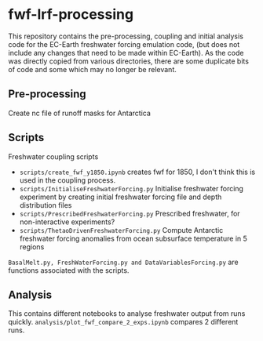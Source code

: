 # fwf-lrf-processing
This repository contains the pre-processing, coupling and initial analysis code for the EC-Earth freshwater forcing emulation code, (but does not include any changes that need to be made within EC-Earth). As the code was directly copied from various directories, there are some duplicate bits of code and some which may no longer be relevant. 

## Pre-processing
Create nc file of runoff masks for Antarctica

## Scripts
Freshwater coupling scripts
- `scripts/create_fwf_y1850.ipynb` creates fwf for 1850, I don't think this is used in the coupling process. 
- `scripts/InitialiseFreshwaterForcing.py` Initialise freshwater forcing experiment by creating initial freshwater forcing file and depth distribution files
- `scripts/PrescribedFreshwaterForcing.py` Prescribed freshwater, for non-interactive experiments?
- `scripts/ThetaoDrivenFreshwaterForcing.py` Compute Antarctic freshwater forcing anomalies from ocean subsurface temperature in 5 regions

`BasalMelt.py, FreshWaterForcing.py and DataVariablesForcing.py` are functions associated with the scripts. 

## Analysis
This contains different notebooks to analyse freshwater output from runs quickly. `analysis/plot_fwf_compare_2_exps.ipynb` compares 2 different runs. 
